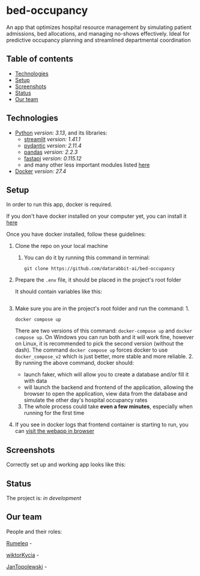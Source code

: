 # bed-occupancy
An app that optimizes hospital resource management by simulating patient admissions, bed allocations, and managing no-shows effectively. Ideal for predictive occupancy planning and streamlined departmental coordination

## Table of contents
* [Technologies](#technologies)
* [Setup](#setup)
* [Screenshots](#screenshots)
* [Status](#status)
* [Our team](#our-team)
  
## Technologies

- [Python](https://www.python.org/downloads/) _version: 3.13_, and its libraries:
  - [streamlit](https://docs.streamlit.io/) _version: 1.41.1_
  - [pydantic](https://docs.pydantic.dev/latest/) _version: 2.11.4_
  - [pandas](https://pandas.pydata.org/) _version: 2.2.3_
  - [fastapi](https://fastapi.tiangolo.com/) _version: 0.115.12_
  - and many other less important modules listed [here](./requirements.txt) 
- [Docker](https://docs.docker.com/) _version: 27.4_

## Setup

In order to run this app, docker is required. 

If you don't have docker installed on your computer yet, you can install it [here](https://docs.docker.com/get-started/get-docker/)

Once you have docker installed, follow these guidelines:
1. Clone the repo on your local machine 
   1. You can do it by running this command in terminal:
        ```
        git clone https://github.com/datarabbit-ai/bed-occupancy
        ```
2. Prepare the `.env` file, it should be placed in the project's root folder

    It should contain variables like this:
    ```
    
    ```

3. Make sure you are in the project's root folder and run the command:
   1.
    ```
    docker compose up
    ```
    There are two versions of this command: `docker-compose up` and `docker compose up`. On Windows you can run both and it will work fine, however on Linux, it is recommended to pick the second version (without the dash). The command `docker compose up` forces docker to use `docker_compose_v2` which is just better, more stable and more reliable.
   2. By running the above command, docker should:
     - launch faker, which will allow you to create a database and/or fill it with data
     - will launch the backend and frontend of the application, allowing the browser to open the application, view data from the database and simulate the other day's hospital occupancy rates
   3. The whole process could take **even a few minutes**, especially when running for the first time
4. If you see in docker logs that frontend container is starting to run, you can [visit the webapp in browser](http://localhost:8501) 

## Screenshots

Correctly set up and working app looks like this:


## Status

The project is: _in development_

## Our team
People and their roles:

[Rumeleq](https://github.com/Rumeleq) - 

[wiktorKycia](https://github.com/wiktorKycia) - 

[JanTopolewski](https://github.com/JanTopolewski) - 
